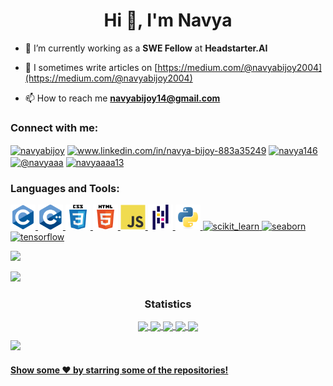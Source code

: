<h1 align="center">Hi 👋, I'm Navya</h1>


- 🔭 I’m currently working as a **SWE Fellow** at **Headstarter.AI**

- 📝 I sometimes write articles on [https://medium.com/@navyabijoy2004](https://medium.com/@navyabijoy2004)

- 📫 How to reach me **navyabijoy14@gmail.com**
<!-- <h3 align="center"> Machine Learning and AI excites me, learning about how their functions work under-the-hood has been an amazing journey!</h3>
 -->
<!--  <p align="left"> <a href="https://github.com/ryo-ma/github-profile-trophy"><img src="https://github-profile-trophy.vercel.app/?username=navyabijoy&theme=darkhub" alt="navyabijoy" /></a> </p>
  -->
<!-- ## GSSOC(24) Badges 🪶
<div style='display:flex; align-items:center; gap: 10px;' align='center'><a href="https://gssoc.girlscript.tech/leaderboard">
<img src="https://raw.githubusercontent.com/girlscript/gssoc-website-new/main/public/badges/postman.png" width="130px" height="130px" />
  <img src="https://github.com/girlscript/gssoc-website-new/blob/main/public/badges/1.png" width="130px" height="130px" />
  <img src="https://github.com/girlscript/gssoc-website-new/blob/main/public/badges/2.png" width="130px" height="130px" />
  <img src="https://github.com/girlscript/gssoc-website-new/blob/main/public/badges/3.png" width="130px" height="130px" />
  <img src="https://github.com/girlscript/gssoc-website-new/blob/main/public/badges/4.png" width="130px" height="130px" />
  <img src="https://github.com/girlscript/gssoc-website-new/blob/main/public/badges/5.png" width="130px" height="130px" />
<!--   <img src="https://github.com/girlscript/gssoc-website-new/blob/main/public/badges/6.png" width="105px" height="105px" />
  <img src="https://github.com/girlscript/gssoc-website-new/blob/main/public/badges/7.png" width="100px" height="100px" />
  <img src="https://github.com/girlscript/gssoc-website-new/blob/main/public/badges/8.png" width="100px" height="100px" /> --></a> 

<h3 align="left">Connect with me:</h3>
<p align="left">
<a href="https://twitter.com/navyabijoy" target="blank"><img align="center" src="https://raw.githubusercontent.com/rahuldkjain/github-profile-readme-generator/master/src/images/icons/Social/twitter.svg" alt="navyabijoy" height="30" width="40" /></a>
<a href="https://linkedin.com/in/www.linkedin.com/in/navya-bijoy-883a35249" target="blank"><img align="center" src="https://raw.githubusercontent.com/rahuldkjain/github-profile-readme-generator/master/src/images/icons/Social/linked-in-alt.svg" alt="www.linkedin.com/in/navya-bijoy-883a35249" height="30" width="40" /></a>
<a href="https://kaggle.com/navya146" target="blank"><img align="center" src="https://raw.githubusercontent.com/rahuldkjain/github-profile-readme-generator/master/src/images/icons/Social/kaggle.svg" alt="navya146" height="30" width="40" /></a>
<a href="https://medium.com/@navyaaa" target="blank"><img align="center" src="https://raw.githubusercontent.com/rahuldkjain/github-profile-readme-generator/master/src/images/icons/Social/medium.svg" alt="@navyaaa" height="30" width="40" /></a>
<a href="https://www.leetcode.com/navyaaaa13" target="blank"><img align="center" src="https://raw.githubusercontent.com/rahuldkjain/github-profile-readme-generator/master/src/images/icons/Social/leet-code.svg" alt="navyaaaa13" height="30" width="40" /></a>
</p>

<h3 align="left">Languages and Tools:</h3>
<p align="left"> <a href="https://www.cprogramming.com/" target="_blank" rel="noreferrer"> <img src="https://raw.githubusercontent.com/devicons/devicon/master/icons/c/c-original.svg" alt="c" width="40" height="40"/> </a> <a href="https://www.w3schools.com/cpp/" target="_blank" rel="noreferrer"> <img src="https://raw.githubusercontent.com/devicons/devicon/master/icons/cplusplus/cplusplus-original.svg" alt="cplusplus" width="40" height="40"/> </a> <a href="https://www.w3schools.com/css/" target="_blank" rel="noreferrer"> <img src="https://raw.githubusercontent.com/devicons/devicon/master/icons/css3/css3-original-wordmark.svg" alt="css3" width="40" height="40"/> </a> <a href="https://www.w3.org/html/" target="_blank" rel="noreferrer"> <img src="https://raw.githubusercontent.com/devicons/devicon/master/icons/html5/html5-original-wordmark.svg" alt="html5" width="40" height="40"/> </a> <a href="https://developer.mozilla.org/en-US/docs/Web/JavaScript" target="_blank" rel="noreferrer"> <img src="https://raw.githubusercontent.com/devicons/devicon/master/icons/javascript/javascript-original.svg" alt="javascript" width="40" height="40"/> </a> <a href="https://pandas.pydata.org/" target="_blank" rel="noreferrer"> <img src="https://raw.githubusercontent.com/devicons/devicon/2ae2a900d2f041da66e950e4d48052658d850630/icons/pandas/pandas-original.svg" alt="pandas" width="40" height="40"/> </a> <a href="https://www.python.org" target="_blank" rel="noreferrer"> <img src="https://raw.githubusercontent.com/devicons/devicon/master/icons/python/python-original.svg" alt="python" width="40" height="40"/> </a> <a href="https://scikit-learn.org/" target="_blank" rel="noreferrer"> <img src="https://upload.wikimedia.org/wikipedia/commons/0/05/Scikit_learn_logo_small.svg" alt="scikit_learn" width="40" height="40"/> </a> <a href="https://seaborn.pydata.org/" target="_blank" rel="noreferrer"> <img src="https://seaborn.pydata.org/_images/logo-mark-lightbg.svg" alt="seaborn" width="40" height="40"/> </a> <a href="https://www.tensorflow.org" target="_blank" rel="noreferrer"> <img src="https://www.vectorlogo.zone/logos/tensorflow/tensorflow-icon.svg" alt="tensorflow" width="40" height="40"/> </a> </p>
<!-- <p><img align="center" src="https://github-readme-stats.vercel.app/api/top-langs?username=navyabijoy&theme=dark&hide_border=false&include_all_commits=true&show_icons=true&locale=en&layout=compact" alt="navyabijoy" /></p> -->

![](https://github-readme-streak-stats.herokuapp.com/?user=navyabijoy&theme=dark&hide_border=false)<br/>

<img src="https://user-images.githubusercontent.com/73097560/115834477-dbab4500-a447-11eb-908a-139a6edaec5c.gif"><h3 align="center">Statistics</h3>
<div align="center">
<a href="https://github.com/navyabijoy">
<img align="center" src="http://github-profile-summary-cards.vercel.app/api/cards/stats?username=navyabijoy&theme=2077" height="180em" />
<img align="center" src="http://github-profile-summary-cards.vercel.app/api/cards/most-commit-language?username=navyabijoy&theme=2077" height="180em" />
<img align="center" src="http://github-profile-summary-cards.vercel.app/api/cards/repos-per-language?username=navyabijoy&theme=2077" height="180em" />
<img align="center" src="http://github-profile-summary-cards.vercel.app/api/cards/productive-time?username=navyabijoy&theme=2077" height="180em" />
<img align="center" src="http://github-profile-summary-cards.vercel.app/api/cards/profile-details?username=navyabijoy&theme=2077" height="180em" />
</div>

  ![](https://komarev.com/ghpvc/?username=navyabijoy&color=blue)
  #### Show some ❤️ by starring some of the repositories!
